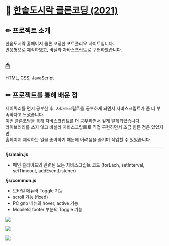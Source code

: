 # 📌 [한솥도시락 클론코딩 (2021)](http://did3296.dothome.co.kr/hansot/)

## ✏ 프로젝트 소개
한솥도시락 홈페이지 클론 코딩한 포트폴리오 사이트입니다.  
반응형으로 제작하였고, 바닐라 자바스크립트로 구현하였습니다.  

## 🖱 
HTML, CSS, JavaScript

## ✏ 프로젝트를 통해 배운 점
제이쿼리를 먼저 공부한 후, 자바스크립트를 공부하게 되면서 자바스크립트가 좀 더 부족하다고 느꼈습니다.  
이번 클론코딩을 통해 자바스크립트를 더 공부하면서 깊게 알게되었습니다.  
라이브러리를 쓰지 않고 바닐라 자바스크립트로 직접 구현하면서 조금 힘든 점은 있었지만,  
홈페이지 제작하는 일을 좋아하기 때문에 어려움을 즐기며 작업할 수 있었습니다.  

-----

**/js/main.js**
- 메인 슬라이드와 관련된 모든 자바스크립트 코드
(forEach, setInterval, setTimeout, addEventListener)  


**/js/common.js**
- 모바일 메뉴바 Toggle 기능
- scroll 기능 (fixed)
- PC gnb 메뉴의 hover, active 기능
- Mobile의 footer 부분의 Toggle 기능  

![](https://images.velog.io/images/hyerimiya/post/a0413948-6af3-4568-af36-ed9d00e3467b/pc.png)

![](https://images.velog.io/images/hyerimiya/post/ea062fe1-8db5-4dd2-bb1a-456282eb81b7/tablet.png)

![](https://images.velog.io/images/hyerimiya/post/5865746f-5723-4ca9-a03e-ae1c228a3acb/mobile.png)

